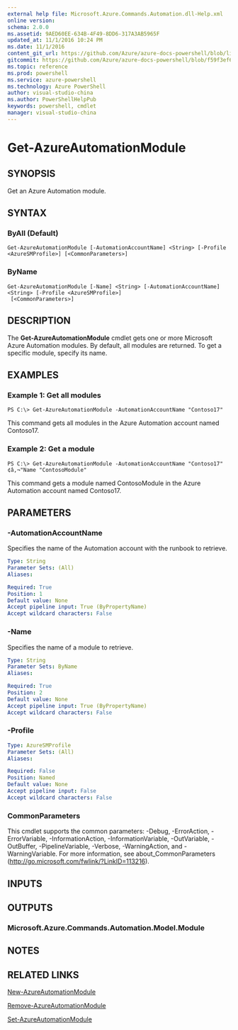 ```yaml
---
external help file: Microsoft.Azure.Commands.Automation.dll-Help.xml
online version: 
schema: 2.0.0
ms.assetid: 9AED60EE-634B-4F49-8DD6-317A3AB5965F
updated_at: 11/1/2016 10:24 PM
ms.date: 11/1/2016
content_git_url: https://github.com/Azure/azure-docs-powershell/blob/live/azureps-cmdlets-docs/ServiceManagement/Azure.Automation/v2.1.0/Get-AzureAutomationModule.md
gitcommit: https://github.com/Azure/azure-docs-powershell/blob/f59f3ef60bc592383812213e69fd77ba950759ed/azureps-cmdlets-docs/ServiceManagement/Azure.Automation/v2.1.0/Get-AzureAutomationModule.md
ms.topic: reference
ms.prod: powershell
ms.service: azure-powershell
ms.technology: Azure PowerShell
author: visual-studio-china
ms.author: PowerShellHelpPub
keywords: powershell, cmdlet
manager: visual-studio-china
---
```


# Get-AzureAutomationModule

## SYNOPSIS
Get an Azure Automation module.

## SYNTAX

### ByAll (Default)
```
Get-AzureAutomationModule [-AutomationAccountName] <String> [-Profile <AzureSMProfile>] [<CommonParameters>]
```

### ByName
```
Get-AzureAutomationModule [-Name] <String> [-AutomationAccountName] <String> [-Profile <AzureSMProfile>]
 [<CommonParameters>]
```

## DESCRIPTION
The **Get-AzureAutomationModule** cmdlet gets one or more Microsoft Azure Automation modules.
By default, all modules are returned.
To get a specific module, specify its name.

## EXAMPLES

### Example 1: Get all modules
```
PS C:\> Get-AzureAutomationModule -AutomationAccountName "Contoso17"
```

This command gets all modules in the Azure Automation account named Contoso17.

### Example 2: Get a module
```
PS C:\> Get-AzureAutomationModule -AutomationAccountName "Contoso17"  ¢â‚¬"Name "ContosoModule"
```

This command gets a module named ContosoModule in the Azure Automation account named Contoso17.

## PARAMETERS

### -AutomationAccountName
Specifies the name of the Automation account with the runbook to retrieve.

```yaml
Type: String
Parameter Sets: (All)
Aliases: 

Required: True
Position: 1
Default value: None
Accept pipeline input: True (ByPropertyName)
Accept wildcard characters: False
```

### -Name
Specifies the name of a module to retrieve.

```yaml
Type: String
Parameter Sets: ByName
Aliases: 

Required: True
Position: 2
Default value: None
Accept pipeline input: True (ByPropertyName)
Accept wildcard characters: False
```

### -Profile

```yaml
Type: AzureSMProfile
Parameter Sets: (All)
Aliases: 

Required: False
Position: Named
Default value: None
Accept pipeline input: False
Accept wildcard characters: False
```

### CommonParameters
This cmdlet supports the common parameters: -Debug, -ErrorAction, -ErrorVariable, -InformationAction, -InformationVariable, -OutVariable, -OutBuffer, -PipelineVariable, -Verbose, -WarningAction, and -WarningVariable. For more information, see about_CommonParameters (http://go.microsoft.com/fwlink/?LinkID=113216).

## INPUTS

## OUTPUTS

### Microsoft.Azure.Commands.Automation.Model.Module

## NOTES

## RELATED LINKS

[New-AzureAutomationModule](xref:ServiceManagement/Azure.Automation/v2.1.0/New-AzureAutomationModule.md)

[Remove-AzureAutomationModule](xref:ServiceManagement/Azure.Automation/v2.1.0/Remove-AzureAutomationModule.md)

[Set-AzureAutomationModule](xref:ServiceManagement/Azure.Automation/v2.1.0/Set-AzureAutomationModule.md)



